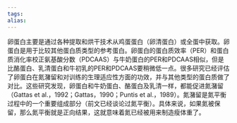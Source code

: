 ```yaml
---
tags: 
alias:
---
```


卵蛋白主要是通过各种提取和烘干技术从鸡蛋蛋白（卵清蛋白）或全蛋中获取。卵蛋白是用于比较其他蛋白质类型的参考蛋白。卵蛋白的蛋白质效率（PER）和蛋白质消化率校正氨基酸分数（PDCAAS）与牛奶蛋白的PER和PDCAAS相似，但是比酪蛋白、乳清蛋白和牛初乳的PER和PDCAAS要稍微低一点。很多研究已经评估了卵蛋白在氮潴留和对训练的生理适应性方面的功效，并与其他类型的蛋白质做了对比。这些研究发现，卵蛋白和牛奶蛋白、酪蛋白及乳清一样，都能促进氮潴留（Gattas et al.，1992；Gattas，1990；Puntis et al.，1989）。氮潴留是氮平衡过程中的一个重要组成部分（前文已经谈论过氮平衡）。具体来说，如果氮被保留，那么氮平衡就是正向结果，这就意味着氮已经被用来制造瘦体重了。